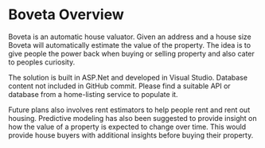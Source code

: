 # Boveta Overview

Boveta is an automatic house valuator. Given an address and a house size Boveta will automatically estimate the value of the property. The idea is to give people the power back when buying or selling property and also cater to peoples curiosity.

The solution is built in ASP.Net and developed in Visual Studio. Database content not included in GitHub commit. Please find a suitable API or database from a home-listing service to populate it.

Future plans also involves rent estimators to help people rent and rent out housing. Predictive modeling has also been suggested to provide insight on how the value of a property is expected to change over time. This would provide house buyers with additional insights before buying their property.
